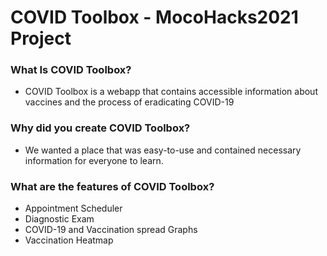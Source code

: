 # COVID Toolbox - MocoHacks2021 Project
### What Is COVID Toolbox?
* COVID Toolbox is a webapp that contains accessible information about vaccines and the process of eradicating COVID-19
### Why did you create COVID Toolbox?
* We wanted a place that was easy-to-use and contained necessary information for everyone to learn.
### What are the features of COVID Toolbox?
* Appointment Scheduler
* Diagnostic Exam
* COVID-19 and Vaccination spread Graphs
* Vaccination Heatmap

